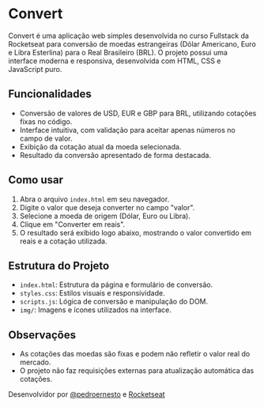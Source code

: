 # Convert

Convert é uma aplicação web simples desenvolvida no curso Fullstack da Rocketseat para conversão de moedas estrangeiras (Dólar Americano, Euro e Libra Esterlina) para o Real Brasileiro (BRL). O projeto possui uma interface moderna e responsiva, desenvolvida com HTML, CSS e JavaScript puro.

## Funcionalidades
- Conversão de valores de USD, EUR e GBP para BRL, utilizando cotações fixas no código.
- Interface intuitiva, com validação para aceitar apenas números no campo de valor.
- Exibição da cotação atual da moeda selecionada.
- Resultado da conversão apresentado de forma destacada.

## Como usar
1. Abra o arquivo `index.html` em seu navegador.
2. Digite o valor que deseja converter no campo "valor".
3. Selecione a moeda de origem (Dólar, Euro ou Libra).
4. Clique em "Converter em reais".
5. O resultado será exibido logo abaixo, mostrando o valor convertido em reais e a cotação utilizada.

## Estrutura do Projeto
- `index.html`: Estrutura da página e formulário de conversão.
- `styles.css`: Estilos visuais e responsividade.
- `scripts.js`: Lógica de conversão e manipulação do DOM.
- `img/`: Imagens e ícones utilizados na interface.

## Observações
- As cotações das moedas são fixas e podem não refletir o valor real do mercado.
- O projeto não faz requisições externas para atualização automática das cotações.

Desenvolvidor por [@pedroernesto](https://github.com/pedroernestovogado) e [Rocketseat](https://app.rocketseat.com.br/)